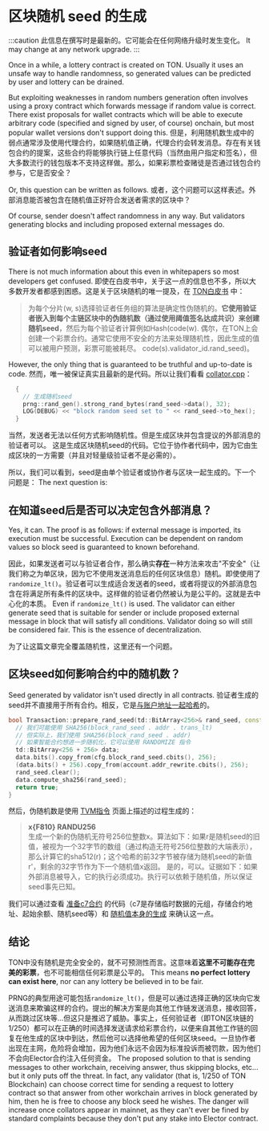 # 区块随机 seed 的生成

:::caution
此信息在撰写时是最新的。它可能会在任何网络升级时发生变化。 It may change at any network upgrade.
:::

Once in a while, a lottery contract is created on TON. Usually it uses an unsafe way to handle randomness, so generated values can be predicted by user and lottery can be drained.

But exploiting weaknesses in random numbers generation often involves using a proxy contract which forwards message if random value is correct. There exist proposals for wallet contracts which will be able to execute arbitrary code (specified and signed by user, of course) onchain, but most popular wallet versions don't support doing this. 但是，利用随机数生成中的弱点通常涉及使用代理合约，如果随机值正确，代理合约会转发消息。存在有关钱包合约的提案，这些合约将能够执行链上任意代码（当然由用户指定和签名），但大多数流行的钱包版本不支持这样做。那么，如果彩票检查赌徒是否通过钱包合约参与，它是否安全？

Or, this question can be written as follows. 或者，这个问题可以这样表述。外部消息能否被包含在随机值正好符合发送者需求的区块中？

Of course, sender doesn't affect randomness in any way. But validators generating blocks and including proposed external messages do.

## 验证者如何影响seed

There is not much information about this even in whitepapers so most developers get confused. 即使在白皮书中，关于这一点的信息也不多，所以大多数开发者都感到困惑。这是关于区块随机的唯一提及，在 [TON白皮书](https://docs.ton.org/ton.pdf) 中：

> 为每个分片(w, s)选择验证者任务组的算法是确定性伪随机的。**它使用验证者嵌入到每个主链区块中的伪随机数（通过使用阈值签名达成共识）来创建随机seed**，然后为每个验证者计算例如Hash(code(w). 偶尔，在TON上会创建一个彩票合约。通常它使用不安全的方法来处理随机性，因此生成的值可以被用户预测，彩票可能被耗尽。 code(s).validator_id.rand_seed)。

However, the only thing that is guaranteed to be truthful and up-to-date is code. 然而，唯一被保证真实且最新的是代码。所以让我们看看 [collator.cpp](https://github.com/ton-blockchain/ton/blob/f59c363ab942a5ddcacd670c97c6fbd023007799/validator/impl/collator.cpp#L1590)：

```cpp
  {
    // 生成随机seed
    prng::rand_gen().strong_rand_bytes(rand_seed->data(), 32);
    LOG(DEBUG) << "block random seed set to " << rand_seed->to_hex();
  }
```

当然，发送者无法以任何方式影响随机性。但是生成区块并包含提议的外部消息的验证者可以。 这是生成区块随机seed的代码。它位于协作者代码中，因为它由生成区块的一方需要（并且对轻量级验证者不是必需的）。

所以，我们可以看到，seed是由单个验证者或协作者与区块一起生成的。下一个问题是： The next question is:

## 在知道seed后是否可以决定包含外部消息？

Yes, it can. The proof is as follows: if external message is imported, its execution must be successful. Execution can be dependent on random values so block seed is guaranteed to known beforehand.

因此，如果发送者可以与验证者合作，那么确实**存在**一种方法来攻击"不安全"（让我们称之为单区块，因为它不使用发送消息后的任何区块信息）随机。即使使用了`randomize_lt()`。验证者可以生成适合发送者的seed，或者将提议的外部消息包含在将满足所有条件的区块中。这样做的验证者仍然被认为是公平的。这就是去中心化的本质。 Even if `randomize_lt()` is used. The validator can either generate seed that is suitable for sender or include proposed external message in block that will satisfy all conditions. Validator doing so will still be considered fair. This is the essence of decentralization.

为了让这篇文章完全覆盖随机性，这里还有一个问题。

## 区块seed如何影响合约中的随机数？

Seed generated by validator isn't used directly in all contracts. 验证者生成的seed并不直接用于所有合约。相反，它是[与账户地址一起哈希](https://github.com/ton-blockchain/ton/blob/f59c363ab942a5ddcacd670c97c6fbd023007799/crypto/block/transaction.cpp#L876)的。

```cpp
bool Transaction::prepare_rand_seed(td::BitArray<256>& rand_seed, const ComputePhaseConfig& cfg) const {
  // 我们可能使用 SHA256(block_rand_seed . addr . trans_lt)
  // 但实际上，我们使用 SHA256(block_rand_seed . addr)
  // 如果智能合约想进一步随机化，它可以使用 RANDOMIZE 指令
  td::BitArray<256 + 256> data;
  data.bits().copy_from(cfg.block_rand_seed.cbits(), 256);
  (data.bits() + 256).copy_from(account.addr_rewrite.cbits(), 256);
  rand_seed.clear();
  data.compute_sha256(rand_seed);
  return true;
}
```

然后，伪随机数是使用 [TVM指令](/learn/tvm-instructions/instructions#112-pseudo-random-number-generator-primitives) 页面上描述的过程生成的：

> **x{F810} RANDU256**\
> 生成一个新的伪随机无符号256位整数x。算法如下：如果r是随机seed的旧值，被视为一个32字节的数组（通过构造无符号256位整数的大端表示），那么计算它的sha512(r)；这个哈希的前32字节被存储为随机seed的新值r'，剩余的32字节作为下一个随机值x返回。 是的，可以。证据如下：如果外部消息被导入，它的执行必须成功。执行可以依赖于随机值，所以保证seed事先已知。

我们可以通过查看 [准备c7合约](https://github.com/ton-blockchain/ton/blob/master/crypto/block/transaction.cpp#L903) 的代码（c7是存储临时数据的元组，存储合约地址、起始余额、随机seed等）和 [随机值本身的生成](https://github.com/ton-blockchain/ton/blob/master/crypto/vm/tonops.cpp#L217-L268) 来确认这一点。

## 结论

TON中没有随机是完全安全的，就不可预测性而言。这意味着**这里不可能存在完美的彩票**，也不可能相信任何彩票是公平的。 This means **no perfect lottery can exist here**, nor can any lottery be believed in to be fair.

PRNG的典型用途可能包括`randomize_lt()`，但是可以通过选择正确的区块向它发送消息来欺骗这样的合约。提出的解决方案是向其他工作链发送消息，接收回答，从而跳过区块等...但这只是推迟了威胁。事实上，任何验证者（即TON区块链的1/250）都可以在正确的时间选择发送请求给彩票合约，以便来自其他工作链的回复在他生成的区块中到达，然后他可以选择他希望的任何区块seed。一旦协作者出现在主网，危险将会增加，因为他们永远不会因为标准投诉而被罚款，因为他们不会向Elector合约注入任何资金。 The proposed solution to that is sending messages to other workchain, receiving answer, thus skipping blocks, etc... but it only puts off the threat. In fact, any validator (that is, 1/250 of TON Blockchain) can choose correct time for sending a request to lottery contract so that answer from other workchain arrives in block generated by him, then he is free to choose any block seed he wishes. The danger will increase once collators appear in mainnet, as they can't ever be fined by standard complaints because they don't put any stake into Elector contract.

<!-- TODO: find an example contract using random without any additions, show how to find result of RANDU256 knowing block random seed (implies link on dton.io to show generated value) -->

<!-- TODO: next article. "Let's proceed to writing tool that will exploit this. It will be attached to validator and put proposed external messages in blocks satisfying some conditions - provided some fee is paid." -->
